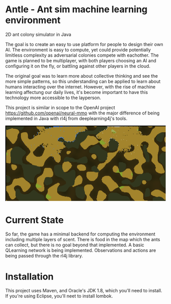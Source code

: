# Antle - Ant sim machine learning environment
2D ant colony simulator in Java

The goal is to create an easy to use platform for people to design their own AI. The environment is easy to compute, yet could provide potentially limitless complexity as adversarial colonies compete with eachother. The game is planned to be multiplayer, with both players choosing an AI and configuring it on the fly, or battling against other players in the cloud.

The original goal was to learn more about collective thinking and see the more simple patterns, so this understanding can be applied to learn about humans interacting over the internet. However, with the rise of machine learning affectung our daily lives, it's become important to have this technology more accessible to the layperson.

This project is similar in scope to the OpenAI project https://github.com/openai/neural-mmo with the major difference of being implemented in Java with rl4j from deeplearning4j's tools.

![Early screenshot of the merged scent map](/Antle/screenshots/13.png?raw=true)

# Current State
So far, the game has a minimal backend for computing the environment including multiple layers of scent. There is food in the map which the ants can collect, but there is no goal beyond that implemented. A basic QLearning network is being implemented. Observations and actions are being passed through the rl4j library.

# Installation
This project uses Maven, and Oracle's JDK 1.8, which you'll need to install. If you're using Eclipse, you'll neet to install lombok.
